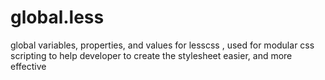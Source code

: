 global.less
===========

global variables, properties, and values for lesscss , used for modular css scripting to help developer to create the stylesheet easier, and more effective 
